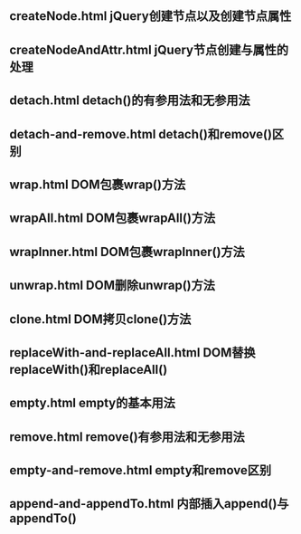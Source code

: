 ## createNode.html jQuery创建节点以及创建节点属性

## createNodeAndAttr.html jQuery节点创建与属性的处理

## detach.html detach()的有参用法和无参用法

## detach-and-remove.html detach()和remove()区别

## wrap.html DOM包裹wrap()方法

## wrapAll.html DOM包裹wrapAll()方法

## wrapInner.html DOM包裹wrapInner()方法

## unwrap.html DOM删除unwrap()方法

## clone.html DOM拷贝clone()方法

## replaceWith-and-replaceAll.html DOM替换replaceWith()和replaceAll()

## empty.html empty的基本用法

## remove.html remove()有参用法和无参用法

## empty-and-remove.html empty和remove区别

## append-and-appendTo.html 内部插入append()与appendTo()
